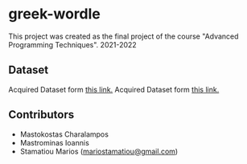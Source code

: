# greek-wordle
This project was created as the final project of  the course "Advanced Programming Techniques". 2021-2022  

## Dataset
Acquired Dataset form [this link.](https://github.com/cmastrokostas/Word-Length-CSV-Filter)
Acquired Dataset form [this link.](https://github.com/cmastrokostas/Wordle-Data-Preparation)

## Contributors 
* Mastokostas Charalampos
* Mastrominas Ioannis
* Stamatiou Marios (mariostamatiou@gmail.com)
